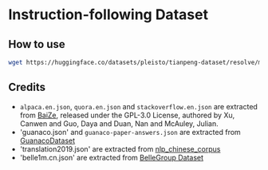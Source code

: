 # Instruction-following Dataset

## How to use

```bash
wget https://huggingface.co/datasets/pleisto/tianpeng-dataset/resolve/main/all.json
```

## Credits

- `alpaca.en.json`, `quora.en.json` and `stackoverflow.en.json` are extracted from [BaiZe](https://github.com/project-baize/baize-chatbot/), released under the GPL-3.0 License, authored by Xu, Canwen and Guo, Daya and Duan, Nan and McAuley, Julian.
- 'guanaco.json' and `guanaco-paper-answers.json` are extracted from [GuanacoDataset](https://huggingface.co/datasets/JosephusCheung/GuanacoDataset)
- 'translation2019.json' are extracted from [nlp_chinese_corpus](https://github.com/brightmart/nlp_chinese_corpu)
- 'belle1m.cn.json' are extracted from [BelleGroup Dataset](https://huggingface.co/datasets/BelleGroup/train_1M_CN)
